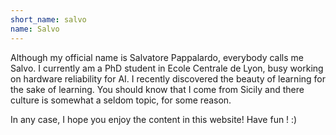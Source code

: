 ```yaml
---
short_name: salvo
name: Salvo
--- 
```


Although my official name is Salvatore Pappalardo, everybody calls me Salvo.
I currently am a PhD student in Ecole Centrale de Lyon, busy working on hardware reliability for AI. 
I recently discovered the beauty of learning for the sake of learning.
You should know that I come from Sicily and there culture is somewhat a seldom topic, for some reason.

In any case, I hope you enjoy the content in this website!
Have fun ! :)

